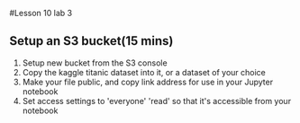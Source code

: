 #Lesson 10 lab 3
## Setup an S3 bucket(15 mins)
1. Setup new bucket from the S3 console
2. Copy the kaggle titanic dataset into it, or a dataset of your choice
3. Make your file public, and copy link address for use in your Jupyter notebook
4. Set access settings to 'everyone' 'read' so that it's accessible from your notebook
